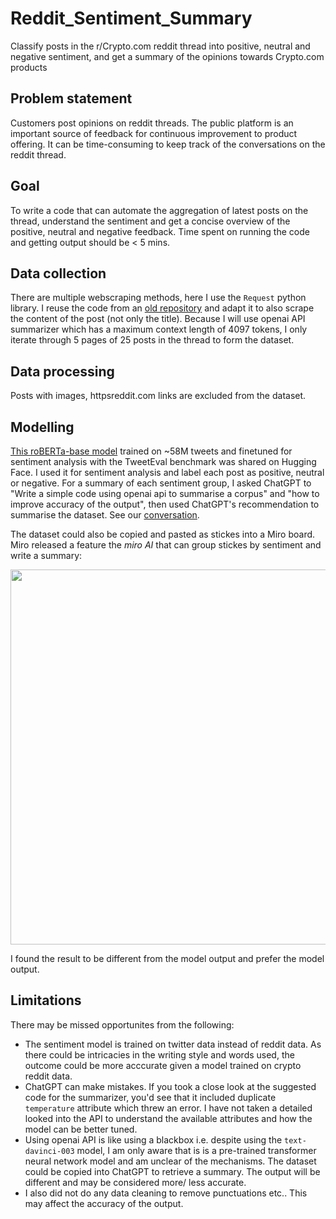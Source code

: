 # Reddit_Sentiment_Summary
Classify posts in the r/Crypto.com reddit thread into positive, neutral and negative sentiment, and get a summary of the opinions towards Crypto.com products

## Problem statement
Customers post opinions on reddit threads. The public platform is an important source of feedback for continuous improvement to product offering. It can be time-consuming to keep track of the conversations on the reddit thread.

## Goal
To write a code that can automate the aggregation of latest posts on the thread, understand the sentiment and get a concise overview of the positive, neutral and negative feedback. Time spent on running the code and getting output should be < 5 mins. 

## Data collection
There are multiple webscraping methods, here I use the `Request` python library. I reuse the code from an [old repository](https://github.com/els-p/Bot_or_Human/blob/master/codes/0.1%20Scraper.ipynb) and adapt it to also scrape the content of the post (not only the title). Because I will use openai API summarizer which has a maximum context length of 4097 tokens, I only iterate through 5 pages of 25 posts in the thread to form the dataset. 

## Data processing
Posts with images, httpsreddit.com links are excluded from the dataset. 

## Modelling
[This roBERTa-base model](https://huggingface.co/cardiffnlp/twitter-roberta-base-sentiment) trained on ~58M tweets and finetuned for sentiment analysis with the TweetEval benchmark was shared on Hugging Face. I used it for sentiment analysis and label each post as positive, neutral or negative. For a summary of each sentiment group, I asked ChatGPT to "Write a simple code using openai api to summarise a corpus" and "how to improve accuracy of the output", then used ChatGPT's recommendation to summarise the dataset. See our [conversation](https://chat.openai.com/share/7dc71458-ee07-43db-9327-96d0a4fa2ae2). 

The dataset could also be copied and pasted as stickes into a Miro board. Miro released a feature the *miro AI* that can group stickes by sentiment and write a summary:

<img width="600" src="https://github.com/els-p/Reddit_Sentiment_Summary/assets/51525011/d617a7f6-fd54-4b62-8956-d7e62cad2a19">


I found the result to be different from the model output and prefer the model output.


## Limitations
There may be missed opportunites from the following:
- The sentiment model is trained on twitter data instead of reddit data. As there could be intricacies in the writing style and words used, the outcome could be more acccurate given a model trained on crypto reddit data. 
- ChatGPT can make mistakes. If you took a close look at the suggested code for the summarizer, you'd see that it included duplicate `temperature` attribute which threw an error. I have not taken a detailed looked into the API to understand the available attributes and how the model can be better tuned.
- Using openai API is like using a blackbox i.e. despite using the `text-davinci-003` model, I am only aware that is is a pre-trained transformer neural network model and am unclear of the mechanisms. The dataset could be copied into ChatGPT to retrieve a summary. The output will be different and may be considered more/ less accurate.
- I also did not do any data cleaning to remove punctuations etc.. This may affect the accuracy of the output.
